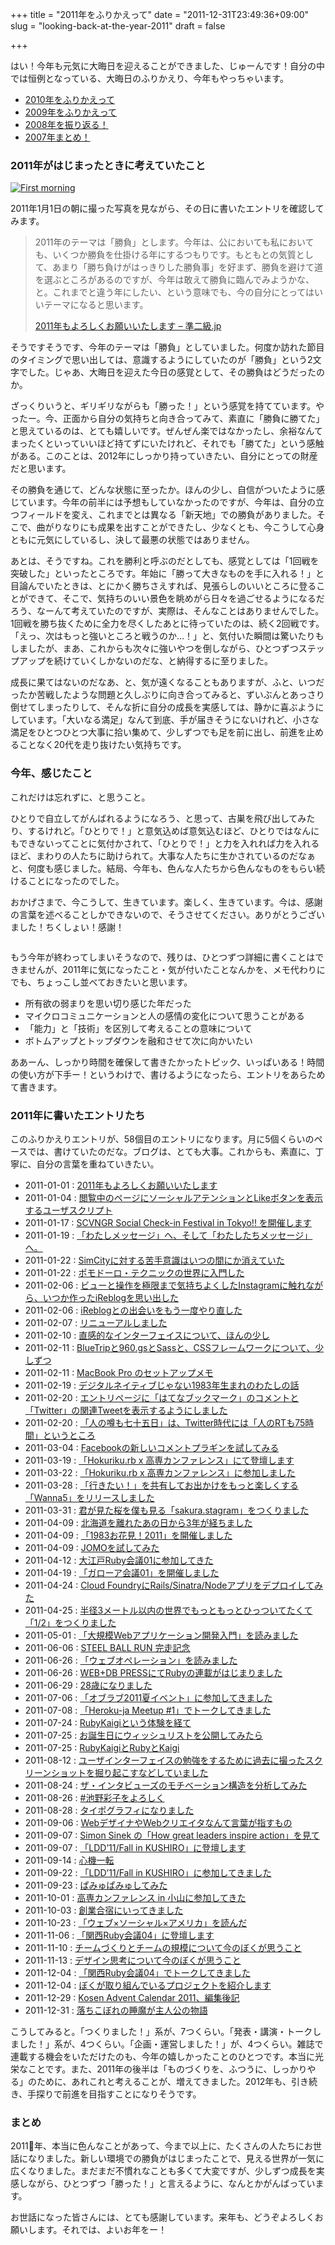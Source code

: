 +++
title = "2011年をふりかえって"
date = "2011-12-31T23:49:36+09:00"
slug = "looking-back-at-the-year-2011"
draft = false

+++

<p>はい！今年も元気に大晦日を迎えることができました、じゅーんです！自分の中では恒例となっている、大晦日のふりかえり、今年もやっちゃいます。</p>
<ul>
<li><a href="http://june29.jp/2010/12/31/looking-back-at-the-year-2010/" title="2010年をふりかえって - 準二級.jp">2010年をふりかえって</a></li>
<li><a href="http://june29.jp/2009/12/31/looking-back-at-the-year-2009/" title="2009年をふりかえって - 準二級.jp">2009年をふりかえって</a></li>
<li><a href="http://june29.jp/2008/12/31/looking-back-at-the-year-2008/" title="2008年を振り返る！ - 準二級.jp">2008年を振り返る！</a></li>
<li><a href="http://june29.jp/2007/12/31/end-of-2007/" title="2007年まとめ！ - 準二級.jp">2007年まとめ！</a></li>
</ul>
<h3>2011年がはじまったときに考えていたこと</h3>
<p><a href="http://www.flickr.com/photos/june29/5310912410/" title="First morning by june29, on Flickr"><img src="http://farm6.staticflickr.com/5284/5310912410_160dd20f0d_z.jpg" alt="First morning"></a></p>
<p>2011年1月1日の朝に撮った写真を見ながら、その日に書いたエントリを確認してみます。</p>
<blockquote><p>
2011年のテーマは「勝負」とします。今年は、公においても私においても、いくつか勝負を仕掛ける年にするつもりです。もともとの気質として、あまり「勝ち負けがはっきりした勝負事」を好まず、勝負を避けて道を選ぶところがあるのですが、今年は敢えて勝負に臨んでみようかな、と。これまでと違う年にしたい、という意味でも、今の自分にとってはいいテーマになると思います。</p>
<p><a class="quote" href="http://june29.jp/2011/01/01/happy-new-year-2011/" title="2011年もよろしくお願いいたします - 準二級.jp">2011年もよろしくお願いいたします &#8211; 準二級.jp</a>
</p></blockquote>
<p>そうですそうです、今年のテーマは「勝負」としていました。何度か訪れた節目のタイミングで思い出しては、意識するようにしていたのが「勝負」という2文字でした。じゃあ、大晦日を迎えた今日の感覚として、その勝負はどうだったのか。</p>
<p>ざっくりいうと、ギリギリながらも「勝った！」という感覚を持てています。やったー。今、正面から自分の気持ちと向き合ってみて、素直に「勝負に勝てた」と思えているのは、とても嬉しいです。ぜんぜん楽ではなかったし、余裕なんてまったくといっていいほど持てずにいたけれど、それでも「勝てた」という感触がある。このことは、2012年にしっかり持っていきたい、自分にとっての財産だと思います。</p>
<p>その勝負を通じて、どんな状態に至ったか。ほんの少し、自信がついたように感じています。今年の前半には予想もしていなかったのですが、今年は、自分の立つフィールドを変え、これまでとは異なる「新天地」での勝負がありました。そこで、曲がりなりにも成果を出すことができたし、少なくとも、今こうして心身ともに元気にしているし、決して最悪の状態ではありません。</p>
<p>あとは、そうですね。これを勝利と呼ぶのだとしても、感覚としては「1回戦を突破した」といったところです。年始に「勝って大きなものを手に入れる！」と目論んでいたときは、とにかく勝ちさえすれば、見張らしのいいところに登ることができて、そこで、気持ちのいい景色を眺めがら日々を過ごせるようになるだろう、なーんて考えていたのですが、実際は、そんなことはありませんでした。1回戦を勝ち抜くために全力を尽くしたあとに待っていたのは、続く2回戦です。「えっ、次はもっと強いところと戦うのか…！」と、気付いた瞬間は驚いたりもしましたが、まあ、これからも次々に強いやつを倒しながら、ひとつずつステップアップを続けていくしかないのだな、と納得するに至りました。</p>
<p>成長に果てはないのだなあ、と、気が遠くなることもありますが、ふと、いつだったか苦戦したような問題と久しぶりに向き合ってみると、ずいぶんとあっさり倒せてしまったりして、そんな折に自分の成長を実感しては、静かに喜ぶようにしています。「大いなる満足」なんて到底、手が届きそうにないけれど、小さな満足をひとつひとつ大事に拾い集めて、少しずつでも足を前に出し、前進を止めることなく20代を走り抜けたい気持ちです。</p>
<h3>今年、感じたこと</h3>
<p>これだけは忘れずに、と思うこと。</p>
<p>ひとりで自立してがんばれるようになろう、と思って、古巣を飛び出してみたり、するけれど。「ひとりで！」と意気込めば意気込むほど、ひとりではなんにもできないってことに気付かされて、「ひとりで！」と力を入れれば力を入れるほど、まわりの人たちに助けられて。大事な人たちに生かされているのだなぁと、何度も感じました。結局、今年も、色んな人たちから色んなものをもらい続けることになったのでした。</p>
<p>おかげさまで、今こうして、生きています。楽しく、生きています。今は、感謝の言葉を述べることしかできないので、そうさせてください。ありがとうございました！ちくしょい！感謝！</p>
<p><a href="http://www.flickr.com/photos/june29/6229876157/" title="Untitled by june29, on Flickr"><img src="http://farm7.staticflickr.com/6047/6229876157_97edda2fbd_z.jpg" alt=""></a></p>
<p>もう今年が終わってしまいそうなので、残りは、ひとつずつ詳細に書くことはできませんが、2011年に気になったこと・気が付いたことなんかを、メモ代わりにでも、ちょっこし並べておきたいと思います。</p>
<ul>
<li>所有欲の弱まりを思い切り感じた年だった</li>
<li>マイクロコミュニケーションと人の感情の変化について思うことがある</li>
<li>「能力」と「技術」を区別して考えることの意味について</li>
<li>ボトムアップとトップダウンを融和させて次に向かいたい</li>
</ul>
<p>ああーん、しっかり時間を確保して書きたかったトピック、いっぱいある！時間の使い方が下手ー！というわけで、書けるようになったら、エントリをあらためて書きます。</p>
<h3>2011年に書いたエントリたち</h3>
<p>このふりかえりエントリが、58個目のエントリになります。月に5個くらいのペースでは、書けていたのだな。ブログは、とても大事。これからも、素直に、丁寧に、自分の言葉を重ねていきたい。</p>
<ul>
<li>2011-01-01 : <a href="http://june29.jp/2011/01/01/happy-new-year-2011/" title="2011年もよろしくお願いいたします">2011年もよろしくお願いいたします</a></li>
<li>2011-01-04 : <a href="http://june29.jp/2011/01/04/socialcount-userjs/" title="閲覧中のページにソーシャルアテンションとLikeボタンを表示するユーザスクリプト">閲覧中のページにソーシャルアテンションとLikeボタンを表示するユーザスクリプト</a></li>
<li>2011-01-17 : <a href="http://june29.jp/2011/01/17/scvngr-social-check-in-festifal-in-tokyo/" title="SCVNGR Social Check-in Festival in Tokyo!! を開催します">SCVNGR Social Check-in Festival in Tokyo!! を開催します</a></li>
<li>2011-01-19 : <a href="http://june29.jp/2011/01/19/i-can-feel-we-can-get-together/" title="「わたしメッセージ」へ、そして「わたしたちメッセージ」へ。">「わたしメッセージ」へ、そして「わたしたちメッセージ」へ。</a></li>
<li>2011-01-22 : <a href="http://june29.jp/2011/01/22/now-i-can-enjoy-playing-simcity/" title="SimCityに対する苦手意識はいつの間にか消えていた">SimCityに対する苦手意識はいつの間にか消えていた</a></li>
<li>2011-01-22 : <a href="http://june29.jp/2011/01/22/pomodoro-technique/" title="ポモドーロ・テクニックの世界に入門した">ポモドーロ・テクニックの世界に入門した</a></li>
<li>2011-02-06 : <a href="http://june29.jp/2011/02/06/instagram-and-ireblog/" title="ビューと操作を極限まで気持ちよくしたInstagramに触れながら、いつか作ったiReblogを思い出した">ビューと操作を極限まで気持ちよくしたInstagramに触れながら、いつか作ったiReblogを思い出した</a></li>
<li>2011-02-06 : <a href="http://june29.jp/2011/02/06/i-remade-ireblog/" title="iReblogとの出会いをもう一度やり直した">iReblogとの出会いをもう一度やり直した</a></li>
<li>2011-02-07 : <a href="http://june29.jp/2011/02/07/renewal/" title="リニューアルしました">リニューアルしました</a></li>
<li>2011-02-10 : <a href="http://june29.jp/2011/02/10/intuitive-interface/" title="直感的なインターフェイスについて、ほんの少し">直感的なインターフェイスについて、ほんの少し</a></li>
<li>2011-02-11 : <a href="http://june29.jp/2011/02/11/bluetrip-960gs-sass-and-css-framework/" title="BlueTripと960.gsとSassと、CSSフレームワークについて、少しずつ">BlueTripと960.gsとSassと、CSSフレームワークについて、少しずつ</a></li>
<li>2011-02-11 : <a href="http://june29.jp/2011/02/11/setup-macbook-pro/" title="MacBook Pro のセットアップメモ">MacBook Pro のセットアップメモ</a></li>
<li>2011-02-19 : <a href="http://june29.jp/2011/02/19/i-was-born-in-1983-before-internet/" title="デジタルネイティブじゃない1983年生まれのわたしの話">デジタルネイティブじゃない1983年生まれのわたしの話</a></li>
<li>2011-02-20 : <a href="http://june29.jp/2011/02/20/show-feedbacks-on-entry-page/" title="エントリページに「はてなブックマーク」のコメントと「Twitter」の関連Tweetを表示するようにしました">エントリページに「はてなブックマーク」のコメントと「Twitter」の関連Tweetを表示するようにしました</a></li>
<li>2011-02-20 : <a href="http://june29.jp/2011/02/20/a-wonder-tweet-lasts-but-75-hours/" title="「人の噂も七十五日」は、Twitter時代には「人のRTも75時間」というところ">「人の噂も七十五日」は、Twitter時代には「人のRTも75時間」というところ</a></li>
<li>2011-03-04 : <a href="http://june29.jp/2011/03/04/new-facebook-comments-plugin/" title="Facebookの新しいコメントプラギンを試してみる">Facebookの新しいコメントプラギンを試してみる</a></li>
<li>2011-03-19 : <a href="http://june29.jp/2011/03/19/announcement-about-hokurikurb-kosenconf/" title="「Hokuriku.rb x 高専カンファレンス」にて登壇します">「Hokuriku.rb x 高専カンファレンス」にて登壇します</a></li>
<li>2011-03-22 : <a href="http://june29.jp/2011/03/22/hokurikurb-kosenconf/" title="「Hokuriku.rb x 高専カンファレンス」に参加しました">「Hokuriku.rb x 高専カンファレンス」に参加しました</a></li>
<li>2011-03-28 : <a href="http://june29.jp/2011/03/28/wanna5/" title="「行きたい！」を共有してお出かけをもっと楽しくする「Wanna5」をリリースしました">「行きたい！」を共有してお出かけをもっと楽しくする「Wanna5」をリリースしました</a></li>
<li>2011-03-31 : <a href="http://june29.jp/2011/03/31/sakurastagram/" title="君が見た桜を僕も見る「sakura.stagram」をつくりました">君が見た桜を僕も見る「sakura.stagram」をつくりました</a></li>
<li>2011-04-09 : <a href="http://june29.jp/2011/04/09/3-years-after-departure/" title="北海道を離れたあの日から3年が経ちました">北海道を離れたあの日から3年が経ちました</a></li>
<li>2011-04-09 : <a href="http://june29.jp/2011/04/09/g1983ers-873ers/" title="「1983お花見！2011」を開催しました">「1983お花見！2011」を開催しました</a></li>
<li>2011-04-09 : <a href="http://june29.jp/2011/04/09/try-jomo/" title="JOMOを試してみた">JOMOを試してみた</a></li>
<li>2011-04-12 : <a href="http://june29.jp/2011/04/12/oedorubykaigi01/" title="大江戸Ruby会議01に参加してきた">大江戸Ruby会議01に参加してきた</a></li>
<li>2011-04-19 : <a href="http://june29.jp/2011/04/19/galore01/" title="「ガローア会議01」を開催しました">「ガローア会議01」を開催しました</a></li>
<li>2011-04-24 : <a href="http://june29.jp/2011/04/24/rails-sinatra-node-on-cloudfoundry/" title="Cloud FoundryにRails/Sinatra/Nodeアプリをデプロイしてみた">Cloud FoundryにRails/Sinatra/Nodeアプリをデプロイしてみた</a></li>
<li>2011-04-25 : <a href="http://june29.jp/2011/04/25/onehalf-for-cookpad-24contest2/" title="半径3メートル以内の世界でもっともっとひっついてたくて「1/2」をつくりました">半径3メートル以内の世界でもっともっとひっついてたくて「1/2」をつくりました</a></li>
<li>2011-05-01 : <a href="http://june29.jp/2011/05/01/developing-large-web-applications/" title="「大規模Webアプリケーション開発入門」を読みました">「大規模Webアプリケーション開発入門」を読みました</a></li>
<li>2011-06-06 : <a href="http://june29.jp/2011/06/06/respect-for-hirohiko-araki/" title="STEEL BALL RUN 完走記念">STEEL BALL RUN 完走記念</a></li>
<li>2011-06-26 : <a href="http://june29.jp/2011/06/26/web-operation/" title="「ウェブオペレーション」を読みました">「ウェブオペレーション」を読みました</a></li>
<li>2011-06-26 : <a href="http://june29.jp/2011/06/26/ruby-serial-publication-on-wdpress/" title="WEB+DB PRESSにてRubyの連載がはじまりました">WEB+DB PRESSにてRubyの連載がはじまりました</a></li>
<li>2011-06-29 : <a href="http://june29.jp/2011/06/29/happy-28th-birthday/" title="28歳になりました">28歳になりました</a></li>
<li>2011-07-06 : <a href="http://june29.jp/2011/07/06/oblove-2011summer/" title="「オブラブ2011夏イベント」に参加してきました">「オブラブ2011夏イベント」に参加してきました</a></li>
<li>2011-07-08 : <a href="http://june29.jp/2011/07/08/heroku-ja-meetup-1/" title="「Heroku-ja Meetup #1」でトークしてきました">「Heroku-ja Meetup #1」でトークしてきました</a></li>
<li>2011-07-24 : <a href="http://june29.jp/2011/07/24/rubykaigi-and-me/" title="RubyKaigiという体験を経て">RubyKaigiという体験を経て</a></li>
<li>2011-07-25 : <a href="http://june29.jp/2011/07/25/after-my-28th-birthday/" title="お誕生日にウィッシュリストを公開してみたら">お誕生日にウィッシュリストを公開してみたら</a></li>
<li>2011-07-25 : <a href="http://june29.jp/2011/07/25/rubykaigi-and-ruby-and-kaigi/" title="RubyKaigiとRubyとKaigi">RubyKaigiとRubyとKaigi</a></li>
<li>2011-08-12 : <a href="http://june29.jp/2011/08/12/screenshots/" title="ユーザインターフェイスの勉強をするために過去に撮ったスクリーンショットを掘り起こすなどしていました">ユーザインターフェイスの勉強をするために過去に撮ったスクリーンショットを掘り起こすなどしていました</a></li>
<li>2011-08-24 : <a href="http://june29.jp/2011/08/24/motivation-structure-analysis-for-theinterviews/" title="ザ・インタビューズのモチベーション構造を分析してみた">ザ・インタビューズのモチベーション構造を分析してみた</a></li>
<li>2011-08-26 : <a href="http://june29.jp/2011/08/26/ikenoayako/" title="#池野彩子をよろしく">#池野彩子をよろしく</a></li>
<li>2011-08-28 : <a href="http://june29.jp/2011/08/28/typograffiti-twitter/" title="タイポグラフィになりました">タイポグラフィになりました</a></li>
<li>2011-09-06 : <a href="http://june29.jp/2011/09/06/think-about-web-worker/" title="WebデザイナやWebクリエイタなんて言葉が指すもの">WebデザイナやWebクリエイタなんて言葉が指すもの</a></li>
<li>2011-09-07 : <a href="http://june29.jp/2011/09/07/how-great-leaders-inspire-action/" title="Simon Sinek の「How great leaders inspire action」を見て">Simon Sinek の「How great leaders inspire action」を見て</a></li>
<li>2011-09-07 : <a href="http://june29.jp/2011/09/07/ldd11f-announcement/" title="「LDD’11/Fall in KUSHIRO」に登壇します">「LDD’11/Fall in KUSHIRO」に登壇します</a></li>
<li>2011-09-14 : <a href="http://june29.jp/2011/09/14/start-my-fresh-challenge/" title="心機一転">心機一転</a></li>
<li>2011-09-22 : <a href="http://june29.jp/2011/09/22/ldd11f/" title="「LDD’11/Fall in KUSHIRO」に参加してきました">「LDD’11/Fall in KUSHIRO」に参加してきました</a></li>
<li>2011-09-23 : <a href="http://june29.jp/2011/09/23/asobisystem/" title="ぱみゅぱみゅしてみた">ぱみゅぱみゅしてみた</a></li>
<li>2011-10-01 : <a href="http://june29.jp/2011/10/01/kosenconf-039oyama/" title="高専カンファレンス in 小山に参加してきた">高専カンファレンス in 小山に参加してきた</a></li>
<li>2011-10-03 : <a href="http://june29.jp/2011/10/03/startup-camping-in-hakone/" title="創業合宿にいってきました">創業合宿にいってきました</a></li>
<li>2011-10-23 : <a href="http://june29.jp/2011/10/23/web-social-america/" title="「ウェブ×ソーシャル×アメリカ」を読んだ">「ウェブ×ソーシャル×アメリカ」を読んだ</a></li>
<li>2011-11-06 : <a href="http://june29.jp/2011/11/06/kanrk04-announcement/" title="「関西Ruby会議04」に登壇します">「関西Ruby会議04」に登壇します</a></li>
<li>2011-11-10 : <a href="http://june29.jp/2011/11/10/team-building-team-size/" title="チームづくりとチームの規模について今のぼくが思うこと">チームづくりとチームの規模について今のぼくが思うこと</a></li>
<li>2011-11-13 : <a href="http://june29.jp/2011/11/13/think-about-design-thinking/" title="デザイン思考について今のぼくが思うこと">デザイン思考について今のぼくが思うこと</a></li>
<li>2011-12-04 : <a href="http://june29.jp/2011/12/04/kanrk04/" title="「関西Ruby会議04」でトークしてきました">「関西Ruby会議04」でトークしてきました</a></li>
<li>2011-12-04 : <a href="http://june29.jp/2011/12/04/recent-my-project/" title="ぼくが取り組んでいるプロジェクトを紹介します">ぼくが取り組んでいるプロジェクトを紹介します</a></li>
<li>2011-12-29 : <a href="http://june29.jp/2011/12/29/kosen-advent-calendar-2011/" title="Kosen Advent Calendar 2011、編集後記">Kosen Advent Calendar 2011、編集後記</a></li>
<li>2011-12-31 : <a href="http://june29.jp/2011/12/31/outcast-sleepines-story/" title="落ちこぼれの睡魔が主人公の物語">落ちこぼれの睡魔が主人公の物語</a></li>
</ul>
<p>こうしてみると。「つくりました！」系が、7つくらい。「発表・講演・トークしました！」系が、4つくらい。「企画・運営しました！」が、4つくらい。雑誌で連載する機会をいただけたのも、今年の嬉しかったことのひとつです。本当に光栄なことです。また、2011年の後半は「ものづくりを、ふつうに、しっかりやる」のために、あれこれと考えることが、増えてきました。2012年も、引き続き、手探りで前進を目指すことになりそうです。</p>
<h3>まとめ</h3>
<p>2011年、本当に色んなことがあって、今まで以上に、たくさんの人たちにお世話になりました。新しい環境での勝負がはじまったことで、見える世界が一気に広くなりました。まだまだ不慣れなことも多くて大変ですが、少しずつ成長を実感しながら、ひとつずつ「勝った！」と言えるように、なんとかがんばっています。</p>
<p>お世話になった皆さんには、とても感謝しています。来年も、どうぞよろしくお願いします。それでは、よいお年をー！</p>
